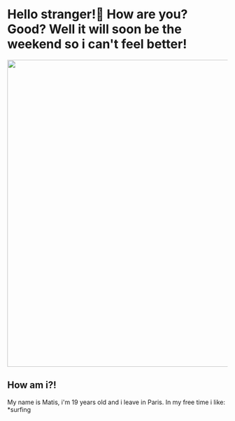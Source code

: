 # Hello stranger!:wave: How are you? Good? Well it will soon be the weekend so i can't feel better!  
<p align="center">
    <img align="center" width="700px" src="https://media.giphy.com/media/3ornk57KwDXf81rjWM/giphy.gif?cid=ecf05e47nj57lhn39q7qansvunyimpye9i8jumh2ds5m34vm&rid=giphy.gif&ct=g"/>
</p>

## How am i?!
My name is Matis, i'm 19 years old and i leave in Paris. 
In my free time i like: *surfing 

